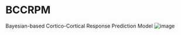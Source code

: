 # BCCRPM
Bayesian-based Cortico-Cortical Response Prediction Model
![image](https://github.com/user-attachments/assets/617edce5-7cec-44bc-a617-e3958cfa2f48)
